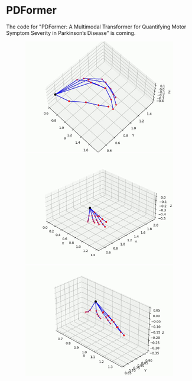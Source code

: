 # PDFormer
The code for "PDFormer: A Multimodal Transformer for Quantifying Motor Symptom Severity in Parkinson’s Disease" is coming.

<p align="center">
  <img src="finger_demo.gif" width="400"/>
  <img src="hand_movements.gif" width="400"/>
  <img src="Postural Tremor.gif" width="400"/>
</p>
